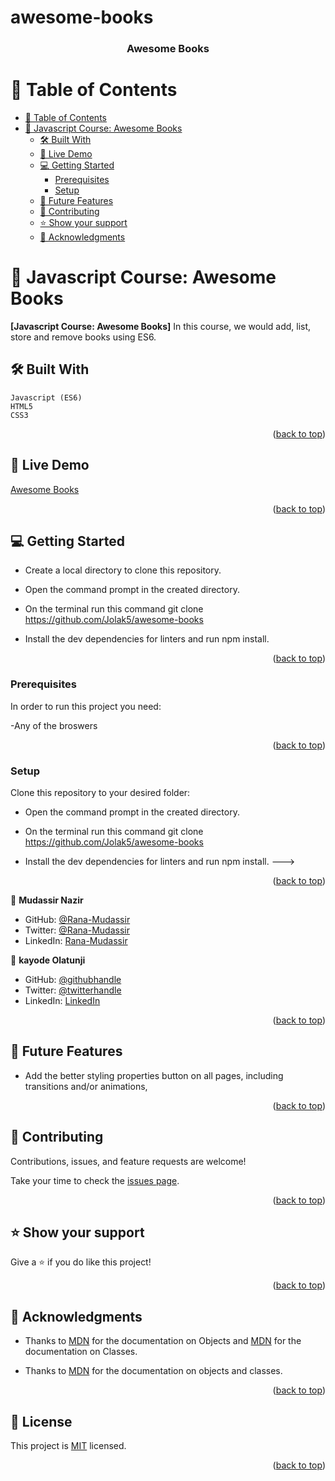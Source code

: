 # awesome-books

<a name="readme-top"></a>

<div align="center">

  <h3><b>Awesome Books</b></h3>

</div>

<!-- TABLE OF CONTENTS -->

# 📗 Table of Contents

- [📗 Table of Contents](#-table-of-contents)
- [📖 Javascript Course: Awesome Books ](#javascript-course-awesome-books-)
  - [🛠 Built With ](#-built-with-)
  - [🚀 Live Demo ](#-live-demo-)
  - [💻 Getting Started ](#-getting-started-)
    - [Prerequisites](#prerequisites)
    - [Setup](#setup)
  - [🔭 Future Features ](#-future-features-)
  - [🤝 Contributing ](#-contributing-)
  - [⭐️ Show your support ](#️-show-your-support-)
  - [🙏 Acknowledgments ](#-acknowledgments-)

<!-- PROJECT DESCRIPTION -->

# 📖 Javascript Course: Awesome Books <a name="about-project"></a>

**[Javascript Course: Awesome Books]** In this course, we would add, list, store and remove books using ES6.

## 🛠 Built With <a name="built-with"></a>

    Javascript (ES6)
    HTML5
    CSS3

<p align="right">(<a href="#readme-top">back to top</a>)</p>

## 🚀 Live Demo <a name="live-demo"></a>

[Awesome Books](https://jolak5.github.io/awesome-books/)

<p align="right">(<a href="#readme-top">back to top</a>)</p>

## 💻 Getting Started <a name="getting-started"></a>

- Create a local directory to clone this repository.

- Open the command prompt in the created directory.

- On the terminal run this command git clone https://github.com/Jolak5/awesome-books

- Install the dev dependencies for linters and run npm install.

<p align="right">(<a href="#readme-top">back to top</a>)</p>

### Prerequisites

In order to run this project you need:

-Any of the broswers

<p align="right">(<a href="#readme-top">back to top</a>)</p>

### Setup

Clone this repository to your desired folder:

- Open the command prompt in the created directory.

- On the terminal run this command git clone https://github.com/Jolak5/awesome-books

- Install the dev dependencies for linters and run npm install.
  --->

<p align="right">(<a href="#readme-top">back to top</a>)</p>

<!-- Authors -->

👤 **Mudassir Nazir**

- GitHub: [@Rana-Mudassir](https://github.com/Rana-Mudassir)
- Twitter: [@Rana-Mudassir](https://twitter.com/Rana-Mudassir)
- LinkedIn: [Rana-Mudassir](https://www.linkedin.com/in/Rana-Mudassir-404qa/)

👤 **kayode Olatunji**

- GitHub: [@githubhandle](https://github.com/Jolak5)
- Twitter: [@twitterhandle](https://twitter.com/I_amBabakay)
- LinkedIn: [LinkedIn](https://www.linkedin.com/in/olatunji-kayode/)

<p align="right">(<a href="#readme-top">back to top</a>)</p>

## 🔭 Future Features <a name="future-features"></a>

- Add the better styling properties button on all pages, including transitions and/or animations,

<p align="right">(<a href="#readme-top">back to top</a>)</p>

## 🤝 Contributing <a name="contributing"></a>

Contributions, issues, and feature requests are welcome!

Take your time to check the [issues page](https://github.com/Jolak5/awesome-books).

<p align="right">(<a href="#readme-top">back to top</a>)</p>

## ⭐️ Show your support <a name="support"></a>

Give a ⭐️ if you do like this project!

<p align="right">(<a href="#readme-top">back to top</a>)</p>

## 🙏 Acknowledgments <a name="acknowledgements"></a>

- Thanks to [MDN](https://developer.mozilla.org/en-US/docs/Web/JavaScript/Guide/Working_with_Objects#defining_methods) for the documentation on Objects and [MDN](https://developer.mozilla.org/en-US/docs/Web/JavaScript/Guide/Working_with_Objects#defining_methods) for the documentation on Classes.

- Thanks to [MDN](https://developer.mozilla.org/en-US/docs/Web/JavaScript/Reference/Classes) for the documentation on objects and classes.

<p align="right">(<a href="#readme-top">back to top</a>)</p>

<!-- LICENSE -->

## 📝 License <a name="license"></a>

This project is [MIT](./MIT.md) licensed.

<p align="right">(<a href="#readme-top">back to top</a>)</p>
